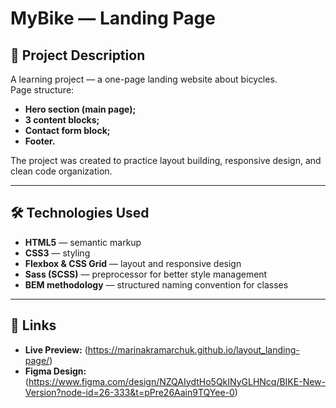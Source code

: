 # MyBike — Landing Page

## 📌 Project Description
A learning project — a one-page landing website about bicycles.  
Page structure:
- **Hero section (main page);**
- **3 content blocks;**
- **Contact form block;**
- **Footer.**

The project was created to practice layout building, responsive design, and clean code organization.

---

## 🛠 Technologies Used
- **HTML5** — semantic markup  
- **CSS3** — styling  
- **Flexbox & CSS Grid** — layout and responsive design  
- **Sass (SCSS)** — preprocessor for better style management  
- **BEM methodology** — structured naming convention for classes  

---

## 🔗 Links
- **Live Preview:** (https://marinakramarchuk.github.io/layout_landing-page/)
- **Figma Design:** (https://www.figma.com/design/NZQAIydtHo5QkINyGLHNcq/BIKE-New-Version?node-id=26-333&t=pPre26Aain9TQYee-0)  



